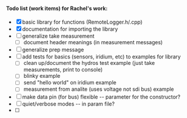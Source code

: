 #### Todo list (work items) for Rachel's work:


- [x] basic library for functions (RemoteLogger.h/.cpp)
- [x] documentation for importing the library 
- [ ] generalize take measurement 
    - [ ] document header meanings (in measurement messages)
- [ ] generalize prep message 
- [ ] add tests for basics (sensors, iridium, etc) to examples for library
    - [ ] clean up/document the hydros test example (just take measurements, print to console)
    - [ ] blinky example
    - [ ] send "hello world" on iridium example
    - [ ] measurement from analite (uses voltage not sdi bus) example
- [ ] make data pin (for bus) flexible -- parameter for the constructor?
- [ ] quiet/verbose modes -- in param file?
- [ ] 
